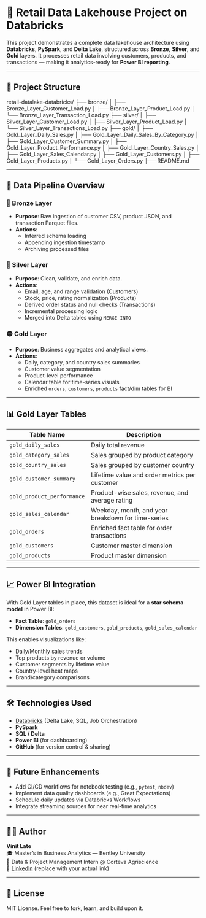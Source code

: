 # 🧠 Retail Data Lakehouse Project on Databricks

This project demonstrates a complete data lakehouse architecture using **Databricks**, **PySpark**, and **Delta Lake**, structured across **Bronze**, **Silver**, and **Gold** layers. It processes retail data involving customers, products, and transactions — making it analytics-ready for **Power BI reporting**.

---

## 📁 Project Structure
retail-datalake-databricks/
├── bronze/
│ ├── Bronze_Layer_Customer_Load.py
│ ├── Bronze_Layer_Product_Load.py
│ └── Bronze_Layer_Transaction_Load.py
├── silver/
│ ├── Silver_Layer_Customer_Load.py
│ ├── Silver_Layer_Product_Load.py
│ └── Silver_Layer_Transactions_Load.py
├── gold/
│ ├── Gold_Layer_Daily_Sales.py
│ ├── Gold_Layer_Daily_Sales_By_Category.py
│ ├── Gold_Layer_Customer_Summary.py
│ ├── Gold_Layer_Product_Performance.py
│ ├── Gold_Layer_Country_Sales.py
│ ├── Gold_Layer_Sales_Calendar.py
│ ├── Gold_Layer_Customers.py
│ ├── Gold_Layer_Products.py
│ └── Gold_Layer_Orders.py
├── README.md


---

## 🔄 Data Pipeline Overview

### 🔹 Bronze Layer
- **Purpose**: Raw ingestion of customer CSV, product JSON, and transaction Parquet files.
- **Actions**:
  - Inferred schema loading
  - Appending ingestion timestamp
  - Archiving processed files

### 🔸 Silver Layer
- **Purpose**: Clean, validate, and enrich data.
- **Actions**:
  - Email, age, and range validation (Customers)
  - Stock, price, rating normalization (Products)
  - Derived order status and null checks (Transactions)
  - Incremental processing logic
  - Merged into Delta tables using `MERGE INTO`

### 🟡 Gold Layer
- **Purpose**: Business aggregates and analytical views.
- **Actions**:
  - Daily, category, and country sales summaries
  - Customer value segmentation
  - Product-level performance
  - Calendar table for time-series visuals
  - Enriched `orders`, `customers`, `products` fact/dim tables for BI

---

## 📊 Gold Layer Tables

| Table Name                   | Description                                              |
|-----------------------------|----------------------------------------------------------|
| `gold_daily_sales`          | Daily total revenue                                      |
| `gold_category_sales`       | Sales grouped by product category                        |
| `gold_country_sales`        | Sales grouped by customer country                        |
| `gold_customer_summary`     | Lifetime value and order metrics per customer            |
| `gold_product_performance`  | Product-wise sales, revenue, and average rating          |
| `gold_sales_calendar`       | Weekday, month, and year breakdown for time-series       |
| `gold_orders`               | Enriched fact table for order transactions               |
| `gold_customers`            | Customer master dimension                                |
| `gold_products`             | Product master dimension                                 |

---

## 📈 Power BI Integration

With Gold Layer tables in place, this dataset is ideal for a **star schema model** in Power BI:
- **Fact Table**: `gold_orders`
- **Dimension Tables**: `gold_customers`, `gold_products`, `gold_sales_calendar`

This enables visualizations like:
- Daily/Monthly sales trends
- Top products by revenue or volume
- Customer segments by lifetime value
- Country-level heat maps
- Brand/category comparisons

---

## 🛠️ Technologies Used

- [Databricks](https://databricks.com/) (Delta Lake, SQL, Job Orchestration)
- **PySpark**
- **SQL / Delta**
- **Power BI** (for dashboarding)
- **GitHub** (for version control & sharing)

---

## 🧠 Future Enhancements

- Add CI/CD workflows for notebook testing (e.g., `pytest`, `nbdev`)
- Implement data quality dashboards (e.g., Great Expectations)
- Schedule daily updates via Databricks Workflows
- Integrate streaming sources for near real-time analytics

---

## 🙋‍♂️ Author

**Vinit Late**  
🎓 Master’s in Business Analytics — Bentley University  
💼 Data & Project Management Intern @ Corteva Agriscience  
🔗 [LinkedIn](https://linkedin.com/in/yourprofile) (replace with your actual link)

---

## 📎 License

MIT License. Feel free to fork, learn, and build upon it.
